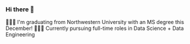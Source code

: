 ### Hi there 👋

👩🏻‍🎓 I'm graduating from Northwestern University with an MS degree this December!
👩🏻‍💻 Currently pursuing full-time roles in Data Science + Data Engineering
